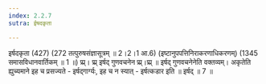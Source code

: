 ```yaml
---
index: 2.2.7
sutra: ईषदकृता

---
```

 इर्षदकृता (427) (272 तत्पुरुषसंज्ञासूत्रम् ॥ 2।2।1 आ.6) (इष्टानुपपत्तिनिराकरणाधिकरणम्) (1345 समासविधानवार्तिकम् ॥ 1 ॥) प्र्प्र्। प्र्प्र् इर्षद् गुणवचनेन प्र्प्र्।प्र्प्र् ॥ इर्षद् गुणवचनेनेति वक्तव्यम्। अकृतेति ह्युच्यमाने इह च प्रसज्यते - इर्षद्गार्ग्यः, इह च न स्यात् - इर्षत्कडार इति ॥ इर्षद् ॥ 7 ॥ 